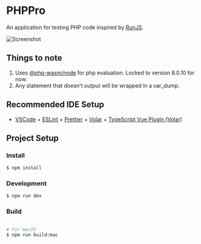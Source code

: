 # PHPPro

An application for testing PHP code inspired by [RunJS](https://runjs.app/).

![Screenshot](https://user-images.githubusercontent.com/719397/276780214-ca05896c-d532-4ff0-893a-d263741a6807.png)
## Things to note
1. Uses [@php-wasm/node](https://www.npmjs.com/package/@php-wasm/node) for php evaluation. Locked to version 8.0.10 for now.
2. Any statement that doesn't output will be wrapped in a var_dump.

## Recommended IDE Setup

- [VSCode](https://code.visualstudio.com/) + [ESLint](https://marketplace.visualstudio.com/items?itemName=dbaeumer.vscode-eslint) + [Prettier](https://marketplace.visualstudio.com/items?itemName=esbenp.prettier-vscode) + [Volar](https://marketplace.visualstudio.com/items?itemName=Vue.volar) + [TypeScript Vue Plugin (Volar)](https://marketplace.visualstudio.com/items?itemName=Vue.vscode-typescript-vue-plugin)

## Project Setup

### Install

```bash
$ npm install
```

### Development

```bash
$ npm run dev
```

### Build

```bash

# For macOS
$ npm run build:mac

```
